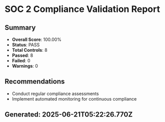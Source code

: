
# SOC 2 Compliance Validation Report

## Summary
- **Overall Score**: 100.00%
- **Status**: PASS
- **Total Controls**: 8
- **Passed**: 8
- **Failed**: 0
- **Warnings**: 0

## Recommendations
- Conduct regular compliance assessments
- Implement automated monitoring for continuous compliance

## Generated: 2025-06-21T05:22:26.770Z
      